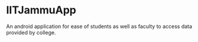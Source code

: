 # IITJammuApp
An android application for ease of students as well as faculty to access data provided by college.
